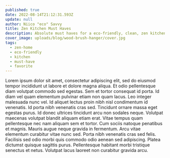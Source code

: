 ```yaml
---
published: true
date: 2022-08-14T21:12:31.593Z
update: null
author: Niico "eco" Savvy
title: Zen Kitchen Must Haves
description: Absolute must haves for a eco-friendly, clean, zen kitchen.
cover_image: uploads/blog/wood-brush-hanger/cover.jpg
tags:
  - zen-home
  - eco-friendly
  - kitchen
  - must-have
  - favorite
---
```


Lorem ipsum dolor sit amet, consectetur adipiscing elit, sed do eiusmod tempor incididunt ut labore et dolore magna aliqua. Et odio pellentesque diam volutpat commodo sed egestas. Sem et tortor consequat id porta. Id diam vel quam elementum pulvinar etiam non quam lacus. Leo integer malesuada nunc vel. Id aliquet lectus proin nibh nisl condimentum id venenatis. Id porta nibh venenatis cras sed. Tincidunt ornare massa eget egestas purus. Id donec ultrices tincidunt arcu non sodales neque. Volutpat maecenas volutpat blandit aliquam etiam erat. Vitae tempus quam pellentesque nec nam aliquam sem et tortor. Cum sociis natoque penatibus et magnis. Mauris augue neque gravida in fermentum. Arcu vitae elementum curabitur vitae nunc sed. Porta nibh venenatis cras sed felis. Facilisis sed odio morbi quis commodo odio aenean sed adipiscing. Platea dictumst quisque sagittis purus. Pellentesque habitant morbi tristique senectus et netus. Volutpat lacus laoreet non curabitur gravida arcu.